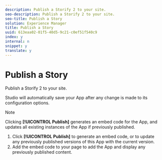 ```yaml
---
description: Publish a Storify 2 to your site.
seo-description: Publish a Storify 2 to your site.
seo-title: Publish a Story
solution: Experience Manager
title: Publish a Story
uuid: 613eaa02-01f5-40d5-9c21-c0ef51f540c9
index: y
internal: n
snippet: y
translate: y
---
```


# Publish a Story

Publish a Storify 2 to your site.

Studio will automatically save your App after any change is made to its configuration options.

>[!NOTE]
>
>Clicking **[!UICONTROL Publish]** generates an embed code for the App, and updates all existing instances of the App if previously published.

1. Click **[!UICONTROL Publish]** to generate an embed code, or to update any previously published versions of this App with the current version.
1. Add the embed code to your page to add the App and display any previously published content.
